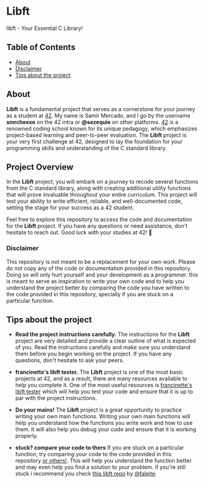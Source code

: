 # Libft

libft - Your Essential C Library!

## Table of Contents

- [About](#about)
- [Disclaimer](#disclaimer)
- [Tips about the project](#tips)


## About <a name = "about"></a>

**Libft** is a fundamental project that serves as a cornerstone for your journey as a student at [42](https://www.42network.org). My name is Samir Mercado, and I go by the username **smrcheese** on the 42 intra or **@sezequie** on other platforms.
[42](https://www.42network.org) is a renowned coding school known for its unique pedagogy, which emphasizes project-based learning and peer-to-peer evaluation. The **Libft** project is your very first challenge at 42, designed to lay the foundation for your programming skills and understanding of the C standard library.

## Project Overview

In the **Libft** project, you will embark on a journey to recode several functions from the C standard library, along with creating additional utility functions that will prove invaluable throughout your entire curriculum. This project will test your ability to write efficient, reliable, and well-documented code, setting the stage for your success as a 42 student.

Feel free to explore this repository to access the code and documentation for the **Libft** project. If you have any questions or need assistance, don't hesitate to reach out. Good luck with your studies at 42! 🚀

### Disclaimer <a name = "disclaimer"></a>

This repository is not meant to be a replacement for your own work. Please do not copy any of the code or documentation provided in this repository. Doing so will only hurt yourself and your development as a programmer. this is meant to serve as inspiration to write your own code and to help you understand the project better by comparing the code you have written to the code provided in this repository, specially if you are stuck on a particular function.

## Tips about the project <a name = "tips"></a>

- **Read the project instructions carefully.** The instructions for the **Libft** project are very detailed and provide a clear outline of what is expected of you. Read the instructions carefully and make sure you understand them before you begin working on the project. If you have any questions, don't hesitate to ask your peers.

- **francinette's libft tester.** The **Libft** project is one of the most basic projects at 42, and as a result, there are many resources available to help you complete it. One of the most useful resources is [francinette's libft tester](https://github.com/xicodomingues/francinette) which will help you test your code and ensure that it is up to par with the project instructions.

- **Do your mains!** The **Libft** project is a great opportunity to practice writing your own main functions. Writing your own main functions will help you understand how the functions you write work and how to use them. It will also help you debug your code and ensure that it is working properly.

- **stuck? compare your code to thers** If you are stuck on a particular function, try comparing your code to the code provided in this repository [or others!](https://github.com/search?q=libft&type=repositories). This will help you understand the function better and may even help you find a solution to your problem.
if you're still stuck i recommend you check [this libft repo](https://github.com/faleite/42_libft) by [@faleite](https://github.com/faleite).